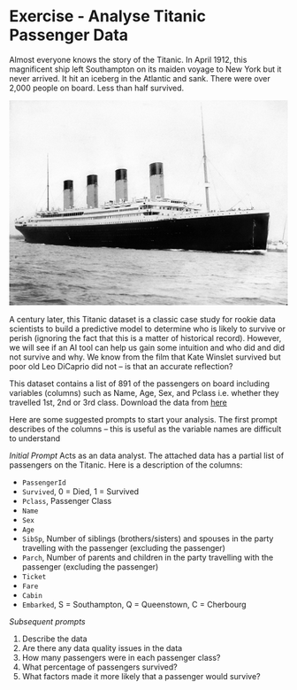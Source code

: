 # Exercise - Analyse Titanic Passenger Data

Almost everyone knows the story of the Titanic.  In April 1912, this magnificent ship left Southampton on its maiden voyage to New York but it never arrived.  It hit an iceberg in the Atlantic and sank.  There were over 2,000 people on board.  Less than half survived.

![The Titanic](./Resources/Titanic.jpg)

A century later, this Titanic dataset is a classic case study for rookie data scientists to build a predictive model to determine who is likely to survive or perish (ignoring the fact that this is a matter of historical record). However, we will see if an AI tool can help us gain some intuition and who did and did not survive and why.  We know from the film that Kate Winslet survived but poor old Leo DiCaprio did not – is that an accurate reflection?

This dataset contains a list of 891 of the passengers on board including variables (columns) such as Name, Age, Sex, and Pclass i.e. whether they travelled 1st, 2nd or 3rd class. Download the data from [here](./Resources/Titanic%20Passenger%20Data.csv)

Here are some suggested prompts to start your analysis.  The first prompt describes of the columns – this is useful as the variable names are difficult to understand

*Initial Prompt*
Acts as an data analyst.  The attached data has a partial list of passengers on the Titanic.  Here is a description of the columns:
* `PassengerId`
* `Survived`, 0 = Died, 1 = Survived
* `Pclass`, Passenger Class
* `Name`
* `Sex`	
* `Age`	
* `SibSp`, Number of siblings (brothers/sisters)  and spouses in the party travelling with the passenger (excluding the passenger)
* `Parch`, Number of parents and children in the party travelling with the passenger (excluding the passenger)
* `Ticket`		
* `Fare`	
* `Cabin`	
* `Embarked`, S = Southampton, Q = Queenstown, C = Cherbourg

*Subsequent prompts*
1. Describe the data
1. Are there any data quality issues in the data
1. How many passengers were in each passenger class?
1. What percentage of passengers survived?
1. What factors made it more likely that a passenger would survive?